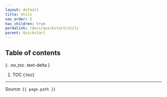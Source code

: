 ```yaml
---
layout: default
title: Utils
nav_order: 5
has_children: true
permalink: /docs/quickstart/utils
parent: Quickstart
---
```


## Table of contents
{: .no_toc .text-delta }

1. TOC
   {:toc}

---

Source: `{{ page.path }}`
